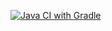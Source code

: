 
[![Java CI with Gradle](https://github.com/Dekaterina/TaskOnePatterns/actions/workflows/gradle.yml/badge.svg)](https://github.com/Dekaterina/TaskOnePatterns/actions/workflows/gradle.yml)